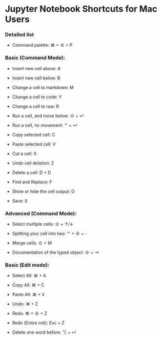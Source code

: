 # Jupyter Notebook Shortcuts for Mac Users

### Detailed list
* Command palette: ⌘ + ⇧ + P

### Basic (Command Mode):
* Insert new cell above: A
* Insert new cell below: B

* Change a cell to markdown: M
* Change a cell to code: Y
* Change a cell to raw: R

* Run a cell, and move below: ⇧ + ↵ 
* Run a cell, no movement: ⌃ + ↵ 

* Copy selected cell: C
* Paste selected cell: V
* Cut a cell: X
* Undo cell deletion: Z

* Delete a cell: D + D

* Find and Replace: F
* Show or hide the cell output: O

* Save: S

### Advanced (Command Mode):
* Select multiple cells: ⇧ + ↑/↓

* Splitting your cell into two: ⌃ + ⇧ + -
* Merge cells: ⇧ + M

* Documentation of the typed object: ⇧ + ⇥

### Basic (Edit mode):
* Select All: ⌘ + A
* Copy All: ⌘ + C
* Paste All: ⌘ + V

* Undo: ⌘ + Z
* Redo: ⌘ + ⇧ + Z
* Redo (Entire cell): Esc + Z

* Delete one word before: ⌥ + ↵
